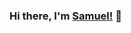 ### Hi there, I'm [Samuel!](https://samuelbernard147.github.io/) 👋
<!--
- 🌱 I’m currently learning UI/UX & Dart
- 💬 Ask me about anything [here](https://t.me/SamuelBernard)
-->
<!--
**SamuelBernard147/SamuelBernard147** is a ✨ _special_ ✨ repository because its `README.md` (this file) appears on your GitHub profile.

Here are some ideas to get you started:

- 🔭 I’m currently working on ...
- 🌱 I’m currently learning ...
- 👯 I’m looking to collaborate on ...
- 🤔 I’m looking for help with ...
- 💬 Ask me about ...
- 📫 How to reach me: ...
- 😄 Pronouns: ...
- ⚡ Fun fact: ...
-->
